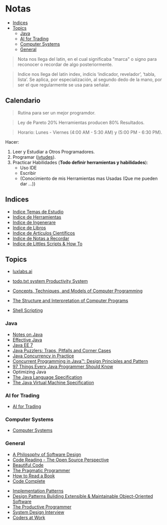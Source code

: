 # Notas

- [Indices](#indices) 
- [Topics](#topics)
  - [Java](#java)
  - [AI for Trading](#ai-for-trading)
  - [Computer Systems](#computer-systems)
  - [General](#general)

> Nota nos llega del latin, en el cual significaba "marca" o signo para reconocer o recordar de algo posteriormente.

> Indice nos llega  del latín index, indicis ‘indicador, revelador’, ‘tabla, lista’. Se aplica, por especialización, al segundo dedo de la mano, por ser el que regularmente se usa para señalar.

## Calendario

> Rutina para ser un mejor programdor.

> Ley de Pareto 20% Herramientas producen 80% Resultados.

> Horario: Lunes - Viernes (4:00 AM - 5:30 AM) y (5:00 PM - 6:30 PM).

Hacer:
  1. Leer y Estudiar a Otros Programadores.
  2. Programar ([jvtudes](https://github.com/dbremont/jvtudes)).
  3. Practicar Habilidades (**Todo definir herramientas y habilidades**):
     - Uso IDE
     - Escribir
     - (Conocimiento de mis Herramientas mas Usadas (Que me pueden dar ...))
 
## Indices

- [Indice Temas de Estudio](https://colab.research.google.com/github/dbremont/Notas/blob/main/Indice%20de%20Temas%20de%20Estudio.ipynb)
- [Indice  de Herramientas](https://colab.research.google.com/github/dbremont/Notas/blob/main/Indice_de_Herramientas.ipynb)
- [Indice  de Ingenerare](https://colab.research.google.com/github/dbremont/Notas/blob/main/Indice_de_Ingenerare.ipynb)
- [Indice de Libros](https://colab.research.google.com/github/dbremont/Notas/blob/main/Indice%20de%20Libros.ipynb)
- [Indice de Artículos Científicos](https://colab.research.google.com/github/dbremont/Notas/blob/main/Indice%20de%20Art%C3%ADculos%20Cient%C3%ADficos.ipynb)
- [Indice de Notas a Recordar](https://colab.research.google.com/github/dbremont/Notas/blob/main/Indice_de_Notas_a_Recordar.ipynb)
- [Indice de Littles Scripts & How To](https://colab.research.google.com/github/dbremont/Notas/blob/main/Indice_de_Littles_Scripts_%26_How_To.ipynb)


## Topics

- [luxlabs.ai](https://colab.research.google.com/github/dbremont/Notas/blob/main/Ingenerare/luxlabs.ai.ipynb)
- [todo.txt system Productivity System](https://colab.research.google.com/github/dbremont/Notas/blob/main/Ingenerare/todo.txt%20system%20Productivity%20System.ipynb)



- [Concepts, Techniques, and Models of Computer Programming](https://colab.research.google.com/github/dbremont/Notas/blob/main/Libros/Computacion/Concepts%2C%20Techniques%2C%20and%20Models%20of%20Computer%20Programming.ipynb)
- [The Structure and Interpretation of Computer Programs](https://colab.research.google.com/github/dbremont/Notas/blob/main/Libros/Computacion/The%20Structure%20and%20Interpretation%20of%20Computer%20Programs.ipynb)
- [Shell Scripting](https://colab.research.google.com/github/dbremont/Notas/blob/main/Libros/Computacion/Shell_Scripting.ipynb)

### Java

- [Notes on Java](https://colab.research.google.com/github/dbremont/Notas/blob/main/Herramientas/Java.ipynb)
- [Effective Java](https://colab.research.google.com/github/dbremont/Notas/blob/main/Libros/Computacion/Effective_Java.ipynb)
- [Java EE 7](https://colab.research.google.com/github/dbremont/Notas/blob/main/Libros/Computacion/Java_EE_8.ipynb)
- [Java Puzzlers: Traps, Pitfalls and Corner Cases](https://colab.research.google.com/github/dbremont/Notas/blob/main/Libros/Computacion/Java_Puzzlers_Traps%2C_Pitfalls_and_Corner_Cases.ipynb)
- [Java Concurrency in Practice](https://colab.research.google.com/github/dbremont/Notas/blob/main/Libros/Computacion/Java_Concurrency_in_Practice.ipynb)
- [Concurrent Programming in Java™: Design Principles and Pattern](https://colab.research.google.com/github/dbremont/Notas/blob/main/Libros/Computacion/Concurent_Programming_in_Java_Design_Principles_and_Patterns.ipynb)
- [97 Things Every Java Programmer Should Know](https://colab.research.google.com/github/dbremont/Notas/blob/main/Libros/Computacion/97_Things_Every_Java_Programmer_Should_Know.ipynb)
- Optimizing Java
- [The Java Language Specification](https://colab.research.google.com/github/dbremont/Notas/blob/main/Libros/Computacion/The_Java_Language_Specification.ipynb)
- [The Java Virtual Machine Specification](https://colab.research.google.com/github/dbremont/Notas/blob/main/Libros/Computacion/The_Java_Virtual_Machine_Specification.ipynb)

### AI for Trading
- [AI for Trading](https://colab.research.google.com/github/dbremont/Notas/blob/main/Ingenerare/AI_for_Trading.ipynb)


### Computer Systems

- [Computer Systems](https://colab.research.google.com/github/dbremont/Notas/blob/main/Libros/Computacion/Computer%20Systems%20A%20Programmer's%20Perspective.ipynb)

### General

- [A Philosophy of Software Design](https://colab.research.google.com/github/dbremont/Notas/blob/main/Libros/Computacion/A%20Philosophy%20of%20Software%20Design.ipynb)
- [Code Reading - The Open Source Perspective](https://colab.research.google.com/github/dbremont/Notas/blob/main/Libros/Computacion/Code%20Reading%20-%20The%20Open%20Source%20Perspective.ipynb)
- [Beautiful Code](https://colab.research.google.com/github/dbremont/Notas/blob/main/Libros/Computacion/Beautiful_Code.ipynb)
- [The Pragmatic Programmer](https://colab.research.google.com/github/dbremont/Notas/blob/main/Libros/Computacion/The%20Pragmatic%20Programmer.ipynb)
- [How to Read a Book](https://colab.research.google.com/github/dbremont/Notas/blob/main/Libros/Otros/How%20to%20Read%20a%20Book.ipynb)
- [Code Complete](https://colab.research.google.com/github/dbremont/Notas/blob/main/Libros/Computacion/Code%20Complete%202%20Ed.ipynb)
* [Implementation Patterns](https://colab.research.google.com/github/dbremont/Notas/blob/main/Libros/Computacion/Implementation_Patterns.ipynb)
* [Design Patterns Buliding Extensible & Maintainable Object-Oriented Software](https://colab.research.google.com/github/dbremont/Notas/blob/main/Libros/Computacion/Design_Patterns_Buliding_Extensible_%26_Maintainable_Object_Oriented_Software_.ipynb)
* [The Productive Programmer](https://colab.research.google.com/github/dbremont/Notas/blob/main/Libros/Computacion/The_Productive_Programmer.ipynb)
* [System Design Interview](https://colab.research.google.com/github/dbremont/Notas/blob/main/Libros/Computacion/System_Design_Interview.)
* [Coders at Work](https://colab.research.google.com/github/dbremont/Notas/blob/main/Libros/Computacion/Coders_at_Work.ipynb)
